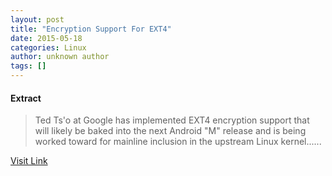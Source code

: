 ```yaml
---
layout: post
title: "Encryption Support For EXT4"
date: 2015-05-18
categories: Linux
author: unknown author
tags: []
---
```





#### Extract
>Ted Ts'o at Google has implemented EXT4 encryption support that will likely be baked into the next Android "M" release and is being worked toward for mainline inclusion in the upstream Linux kernel......



[Visit Link](http://www.phoronix.com/scan.php?page=news_item&px=EXT4-Encryption-Support)


